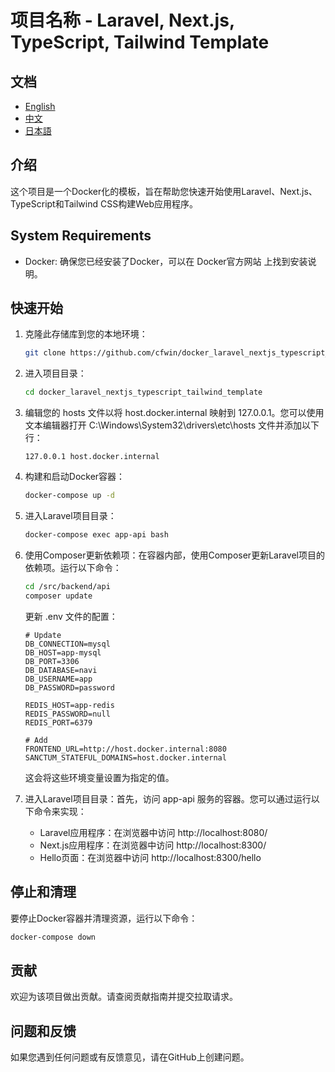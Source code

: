 # 项目名称 - Laravel, Next.js, TypeScript, Tailwind Template

## 文档
- [English](/README.md)
- [中文](/docs/ZH.md)
- [日本語](/docs/JA.md)

## 介绍
这个项目是一个Docker化的模板，旨在帮助您快速开始使用Laravel、Next.js、TypeScript和Tailwind CSS构建Web应用程序。

## System Requirements
- Docker: 确保您已经安装了Docker，可以在 Docker官方网站 上找到安装说明。

## 快速开始
1. 克隆此存储库到您的本地环境：
   ```bash
   git clone https://github.com/cfwin/docker_laravel_nextjs_typescript_tailwind_template.git
   ```
2. 进入项目目录：
   ```bash
   cd docker_laravel_nextjs_typescript_tailwind_template
   ```
3. 编辑您的 hosts 文件以将 host.docker.internal 映射到 127.0.0.1。您可以使用文本编辑器打开 C:\Windows\System32\drivers\etc\hosts 文件并添加以下行：
   ```plaintext
   127.0.0.1 host.docker.internal
   ```
4. 构建和启动Docker容器：
   ```bash
   docker-compose up -d
   ```
5. 进入Laravel项目目录：
   ```bash
   docker-compose exec app-api bash
   ```
6. 使用Composer更新依赖项：在容器内部，使用Composer更新Laravel项目的依赖项。运行以下命令：
   ```bash
   cd /src/backend/api
   composer update
   ```
   更新 .env 文件的配置：
   ```plaintext
   # Update
   DB_CONNECTION=mysql
   DB_HOST=app-mysql
   DB_PORT=3306
   DB_DATABASE=navi
   DB_USERNAME=app
   DB_PASSWORD=password
   
   REDIS_HOST=app-redis
   REDIS_PASSWORD=null
   REDIS_PORT=6379
   
   # Add
   FRONTEND_URL=http://host.docker.internal:8080
   SANCTUM_STATEFUL_DOMAINS=host.docker.internal
   ```
   这会将这些环境变量设置为指定的值。

7. 进入Laravel项目目录：首先，访问 app-api 服务的容器。您可以通过运行以下命令来实现：
    - Laravel应用程序：在浏览器中访问 http://localhost:8080/
    - Next.js应用程序：在浏览器中访问 http://localhost:8300/
    - Hello页面：在浏览器中访问 http://localhost:8300/hello

## 停止和清理

要停止Docker容器并清理资源，运行以下命令：
   ```bash
   docker-compose down
   ```
## 贡献

欢迎为该项目做出贡献。请查阅贡献指南并提交拉取请求。

## 问题和反馈

如果您遇到任何问题或有反馈意见，请在GitHub上创建问题。

